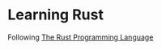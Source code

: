 # Learning Rust
Following [The Rust Programming Language](https://doc.rust-lang.org/book/title-page.html)

